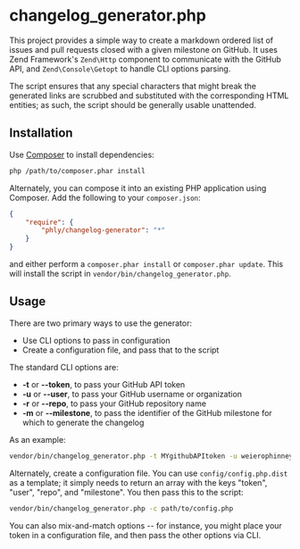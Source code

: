 changelog\_generator.php
========================

This project provides a simple way to create a markdown ordered list of issues
and pull requests closed with a given milestone on GitHub. It uses Zend
Framework's `Zend\Http` component to communicate with the GitHub API, and
`Zend\Console\Getopt` to handle CLI options parsing.

The script ensures that any special characters that might break the generated
links are scrubbed and substituted with the corresponding HTML entities; as 
such, the script should be generally usable unattended.

Installation
------------

Use [Composer](https://getcomposer.org) to install dependencies:

```sh
php /path/to/composer.phar install
```

Alternately, you can compose it into an existing PHP application using Composer.
Add the following to your `composer.json`:

```json
{
    "require": {
        "phly/changelog-generator": "*"
    }
}
```

and either perform a `composer.phar install` or `composer.phar update`. This
will install the script in `vendor/bin/changelog_generator.php`.

Usage
-----

There are two primary ways to use the generator:

- Use CLI options to pass in configuration
- Create a configuration file, and pass that to the script

The standard CLI options are:

- **-t** or **--token**, to pass your GitHub API token
- **-u** or **--user**, to pass your GitHub username or organization
- **-r** or **--repo**, to pass your GitHub repository name
- **-m** or **--milestone**, to pass the identifier of the GitHub milestone for
  which to generate the changelog

As an example:

```sh
vendor/bin/changelog_generator.php -t MYgithubAPItoken -u weierophinney -r changelog_generator -m 1 > changelog.md
```

Alternately, create a configuration file. You can use `config/config.php.dist`
as a template; it simply needs to return an array with the keys "token",
"user", "repo", and "milestone". You then pass this to the script:

```sh
vendor/bin/changelog_generator.php -c path/to/config.php
```

You can also mix-and-match options -- for instance, you might place your token
in a configuration file, and then pass the other options via CLI.

